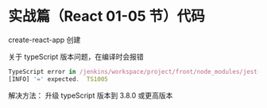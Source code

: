 # 实战篇（React 01-05 节）代码

create-react-app 创建

关于 typeScript 版本问题，在编译时会报错

```js
TypeScript error in /jenkins/workspace/project/front/node_modules/jest-diff/build/diffLines.d.ts(8,13):
[INFO] '=' expected.  TS1005
```

解决方法： 升级 typeScript 版本到 3.8.0 或更高版本
